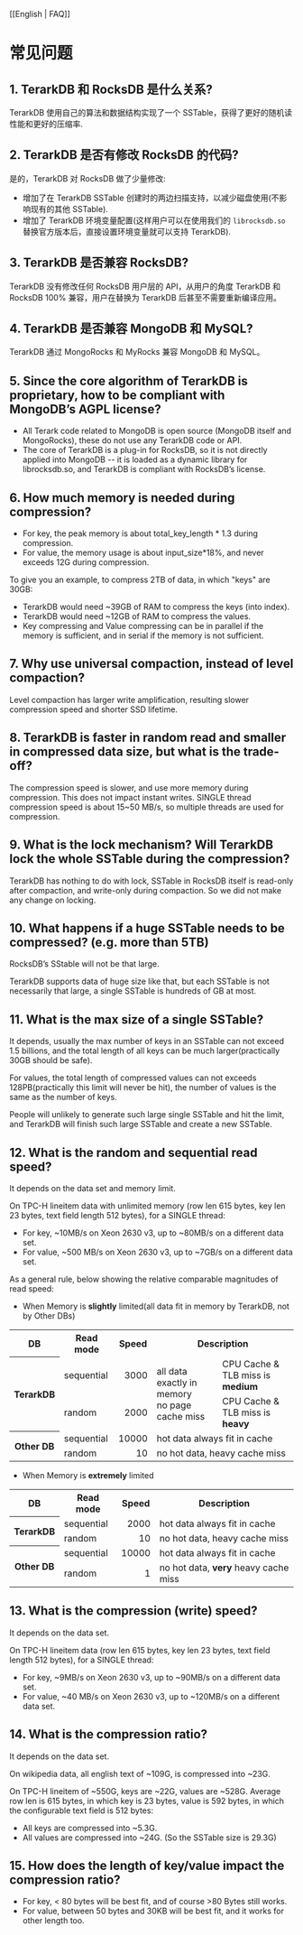 [[English | FAQ]]

# 常见问题

## 1. TerarkDB 和 RocksDB 是什么关系?
TerarkDB 使用自己的算法和数据结构实现了一个 SSTable，获得了更好的随机读性能和更好的压缩率.

## 2. TerarkDB 是否有修改 RocksDB 的代码?
是的，TerarkDB 对 RocksDB 做了少量修改:
- 增加了在 TerarkDB SSTable 创建时的两边扫描支持，以减少磁盘使用(不影响现有的其他 SSTable).
- 增加了 TerarkDB 环境变量配置(这样用户可以在使用我们的 `librocksdb.so` 替换官方版本后，直接设置环境变量就可以支持 TerarkDB).

## 3. TerarkDB 是否兼容 RocksDB?
TerarkDB 没有修改任何 RocksDB 用户层的 API，从用户的角度 TerarkDB 和 RocksDB 100% 兼容，用户在替换为 TerarkDB 后甚至不需要重新编译应用。

## 4. TerarkDB 是否兼容 MongoDB 和 MySQL?
TerarkDB 通过 MongoRocks 和 MyRocks 兼容 MongoDB 和 MySQL。

## 5. Since the core algorithm of TerarkDB is proprietary, how to be compliant with MongoDB’s AGPL license?
- All Terark code related to MongoDB is open source (MongoDB itself and MongoRocks), these do not use any TerarkDB code or API.
- The core of TerarkDB is a plug-in for RocksDB, so it is not directly applied into MongoDB -- it is loaded as a dynamic library for librocksdb.so, and TerarkDB is compliant with RocksDB’s license.

## 6. How much memory is needed during compression?
- For key, the peak memory is about total_key_length * 1.3 during compression.
- For value, the memory usage is about input_size*18%, and never exceeds 12G during compression.

To give you an example, to compress 2TB of data, in which "keys" are 30GB:
- TerarkDB would need ~39GB of RAM to compress the keys (into index).
- TerarkDB would need ~12GB of RAM to compress the values.
- Key compressing and Value compressing can be in parallel if the memory is sufficient, and in serial if the memory is not sufficient.

## 7. Why use universal compaction, instead of level compaction?
Level compaction has larger write amplification, resulting slower compression speed and shorter SSD lifetime.

## 8. TerarkDB is faster in random read and smaller in compressed data size, but what is the trade-off?
The compression speed is slower, and use more memory during compression. This does not impact instant writes. SINGLE thread compression speed is about 15~50 MB/s, so multiple threads are used for compression.

## 9. What is the lock mechanism? Will TerarkDB lock the whole SSTable during the compression?
TerarkDB has nothing to do with lock, SSTable in RocksDB itself is read-only after compaction, and write-only during compaction. So we did not make any change on locking.

## 10. What happens if a huge SSTable needs to be compressed? (e.g. more than 5TB)
RocksDB’s SStable will not be that large. 

TerarkDB supports data of huge size like that, but each SSTable is not necessarily that large, a single SSTable is hundreds of GB at most.

## 11. What is the max size of a single SSTable?
It depends, usually the max number of keys in an SSTable can not exceed 1.5 billions, and the total length of all keys can be much larger(practically 30GB should be safe). 

For values, the total length of compressed values can not exceeds 128PB(practically this limit will never be hit), the number of values is the same as the number of keys.

People will unlikely to generate such large single SSTable and hit the limit, and TerarkDB will finish such large SSTable and create a new SSTable.

## 12. What is the random and sequential read speed?
It depends on the data set and memory limit.

On TPC-H lineitem data with unlimited memory (row len 615 bytes, key len 23 bytes, text field length 512 bytes), for a SINGLE thread:

- For key, ~10MB/s on Xeon 2630 v3, up to ~80MB/s on a different data set.
- For value, ~500 MB/s on Xeon 2630 v3, up to ~7GB/s on a different data set.

As a general rule, below showing the relative comparable magnitudes of read speed:
- When Memory is <strong>slightly</strong> limited(all data fit in memory by TerarkDB, not by Other DBs)
<table>
<tr>
  <th>DB</th>
  <th>Read mode</th>
  <th>Speed</th>
  <th colspan="2">Description</th>
</tr>
<tr>
  <th rowspan="2">TerarkDB</th>
  <td>sequential</td>
  <td align="right">3000</td>
  <td rowspan="2">all data exactly in memory<br/>no page cache miss</td>
  <td>CPU Cache & TLB miss is <strong>medium</strong></td>
</tr>
<tr>
  <td>random</td>
  <td align="right">2000</td>
  <td>CPU Cache & TLB miss is <strong>heavy</strong></td>
</tr>
<tr>
  <th rowspan="2">Other DB</th>
  <td>sequential</td>
  <td align="right">10000</td>
  <td colspan="2">hot data always fit in cache</td>
</tr>
<tr>
  <td>random</td>
  <td align="right">10</td>
  <td colspan="2">no hot data, heavy cache miss</td>
</tr>
</table>

- When Memory is <strong>extremely</strong> limited

<table>
<tr>
  <th>DB</th>
  <th>Read mode</th>
  <th>Speed</th>
  <th>Description</th>
</tr>
<tr>
  <th rowspan="2">TerarkDB</th>
  <td>sequential</td>
  <td align="right">2000</td>
  <td>hot data always fit in cache</td>
</tr>
<tr>
  <td>random</td>
  <td align="right">10</td>
  <td>no hot data, heavy cache miss</td>
</tr>
<tr>
  <th rowspan="2">Other DB</th>
  <td>sequential</td>
  <td align="right">10000</td>
  <td>hot data always fit in cache</td>
</tr>
<tr>
  <td>random</td>
  <td align="right">1</td>
  <td>no hot data, <strong>very</strong> heavy cache miss</td>
</tr>
</table>

## 13. What is the compression (write) speed?
It depends on the data set.

On TPC-H lineitem data (row len 615 bytes, key len 23 bytes, text field length 512 bytes), for a SINGLE thread:

- For key, ~9MB/s on Xeon 2630 v3, up to ~90MB/s on a different data set.
- For value, ~40 MB/s on Xeon 2630 v3, up to ~120MB/s on a different data set.

## 14. What is the compression ratio?
It depends on the data set.

On wikipedia data, all english text of ~109G, is compressed into ~23G.

On TPC-H lineitem of ~550G, keys are ~22G, values are ~528G. Average row len is 615 bytes, in which key is 23 bytes, value is 592 bytes, in which the configurable text field is 512 bytes:

- All keys are compressed into ~5.3G.
- All values are compressed into ~24G. (So the SSTable size is 29.3G)
 
## 15. How does the length of key/value impact the compression ratio?
- For key, < 80 bytes will be best fit, and of course >80 Bytes still works.
- For value, between 50 bytes and 30KB will be best fit, and it works for other length too.
